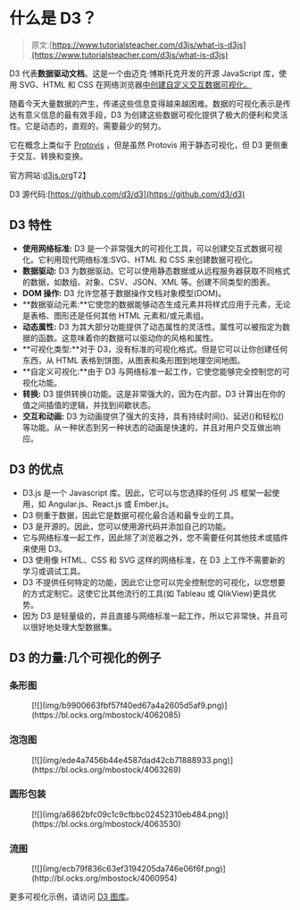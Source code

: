 # 什么是 D3？

> 原文:[https://www.tutorialsteacher.com/d3js/what-is-d3js](https://www.tutorialsteacher.com/d3js/what-is-d3js)

D3 代表**数据驱动文档**。这是一个由迈克·博斯托克开发的开源 JavaScript 库，使用 SVG、HTML 和 CSS 在网络浏览器<u>中创建<u>自定义交互数据可视化</u>。</u>

随着今天大量数据的产生，传递这些信息变得越来越困难。数据的可视化表示是传达有意义信息的最有效手段，D3 为创建这些数据可视化提供了极大的便利和灵活性。它是动态的，直观的，需要最少的努力。

它在概念上类似于 [Protovis](https://github.com/mbostock/protovis) ，但是虽然 Protovis 用于静态可视化，但 D3 更侧重于交互、转换和变换。

官方网站:[d3js.org](https://d3js.org)T2】

D3 源代码:[https://github.com/d3/d3](https://github.com/d3/d3)

## D3 特性

*   **使用网络标准:** D3 是一个非常强大的可视化工具，可以创建交互式数据可视化。它利用现代网络标准:SVG、HTML 和 CSS 来创建数据可视化。
*   **数据驱动:** D3 为数据驱动。它可以使用静态数据或从远程服务器获取不同格式的数据，如数组、对象、CSV、JSON、XML 等。创建不同类型的图表。
*   **DOM 操作:** D3 允许您基于数据操作文档对象模型(DOM)。
*   **数据驱动元素:**它使您的数据能够动态生成元素并将样式应用于元素，无论是表格、图形还是任何其他 HTML 元素和/或元素组。
*   **动态属性:** D3 为其大部分功能提供了动态属性的灵活性。属性可以被指定为数据的函数。这意味着你的数据可以驱动你的风格和属性。
*   **可视化类型:**对于 D3，没有标准的可视化格式。但是它可以让你创建任何东西，从 HTML 表格到饼图，从图表和条形图到地理空间地图。
*   **自定义可视化:**由于 D3 与网络标准一起工作，它使您能够完全控制您的可视化功能。
*   **转换:** D3 提供转换()功能。这是非常强大的，因为在内部，D3 计算出在你的值之间插值的逻辑，并找到间歇状态。
*   **交互和动画:** D3 为动画提供了强大的支持，具有持续时间()、延迟()和轻松()等功能。从一种状态到另一种状态的动画是快速的，并且对用户交互做出响应。

## D3 的优点

*   D3.js 是一个 Javascript 库。因此，它可以与您选择的任何 JS 框架一起使用，如 Angular.js、React.js 或 Ember.js。
*   D3 侧重于数据，因此它是数据可视化最合适和最专业的工具。
*   D3 是开源的。因此，您可以使用源代码并添加自己的功能。
*   它与网络标准一起工作，因此除了浏览器之外，您不需要任何其他技术或插件来使用 D3。
*   D3 使用像 HTML、CSS 和 SVG 这样的网络标准，在 D3 上工作不需要新的学习或调试工具。
*   D3 不提供任何特定的功能，因此它让您可以完全控制您的可视化，以您想要的方式定制它。这使它比其他流行的工具(如 Tableau 或 QlikView)更具优势。
*   因为 D3 是轻量级的，并且直接与网络标准一起工作，所以它非常快，并且可以很好地处理大型数据集。

## D3 的力量:几个可视化的例子

### 条形图

<figure>[![](img/b9900663fbf57f40ed67a4a2605d5af9.png)](https://bl.ocks.org/mbostock/4062085)</figure>

### 泡泡图

<figure>[![](img/ede4a7456b44e4587dad42cb71888933.png)](https://bl.ocks.org/mbostock/4063269)</figure>

### 圆形包装

<figure>[![](img/a6862bfc09c1c9cfbbc02452310eb484.png)](https://bl.ocks.org/mbostock/4063530)</figure>

### 流图

<figure>[![](img/ecb79f836c63ef3194205da746e06f6f.png)](http://bl.ocks.org/mbostock/4060954)</figure>

更多可视化示例，请访问 [D3 图库](https://github.com/d3/d3/wiki/Gallery)。